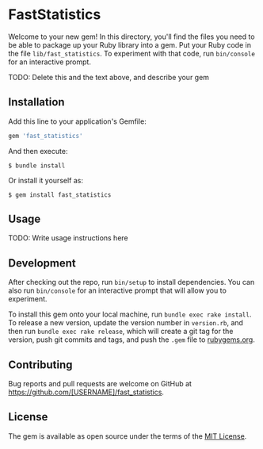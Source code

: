 # FastStatistics

Welcome to your new gem! In this directory, you'll find the files you need to be able to package up your Ruby library into a gem. Put your Ruby code in the file `lib/fast_statistics`. To experiment with that code, run `bin/console` for an interactive prompt.

TODO: Delete this and the text above, and describe your gem

## Installation

Add this line to your application's Gemfile:

```ruby
gem 'fast_statistics'
```

And then execute:

    $ bundle install

Or install it yourself as:

    $ gem install fast_statistics

## Usage

TODO: Write usage instructions here

## Development

After checking out the repo, run `bin/setup` to install dependencies. You can also run `bin/console` for an interactive prompt that will allow you to experiment.

To install this gem onto your local machine, run `bundle exec rake install`. To release a new version, update the version number in `version.rb`, and then run `bundle exec rake release`, which will create a git tag for the version, push git commits and tags, and push the `.gem` file to [rubygems.org](https://rubygems.org).

## Contributing

Bug reports and pull requests are welcome on GitHub at https://github.com/[USERNAME]/fast_statistics.


## License

The gem is available as open source under the terms of the [MIT License](https://opensource.org/licenses/MIT).
